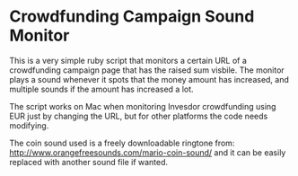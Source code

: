 # Crowdfunding Campaign Sound Monitor

This is a very simple ruby script that monitors a certain URL of a crowdfunding campaign page that has the raised sum visbile. The monitor plays a sound whenever it spots that the money amount has increased, and multiple sounds if the amount has increased a lot.

The script works on Mac when monitoring Invesdor crowdfunding using EUR just by changing the URL, but for other platforms the code needs modifying. 

The coin sound used is a freely downloadable ringtone from: http://www.orangefreesounds.com/mario-coin-sound/ and it can be easily replaced with another sound file if wanted.
